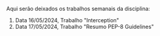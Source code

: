 Aqui serão deixados os trabalhos semanais da disciplina:

1. Data 16/05/2024, Trabalho "Interception"
2. Data 17/05/2024, Trabalho "Resumo PEP-8 Guidelines"
